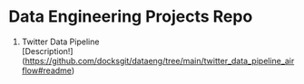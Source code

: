 # Data Engineering Projects Repo

1. Twitter Data Pipeline \
[Description!] (https://github.com/docksgit/dataeng/tree/main/twitter_data_pipeline_airflow#readme)
